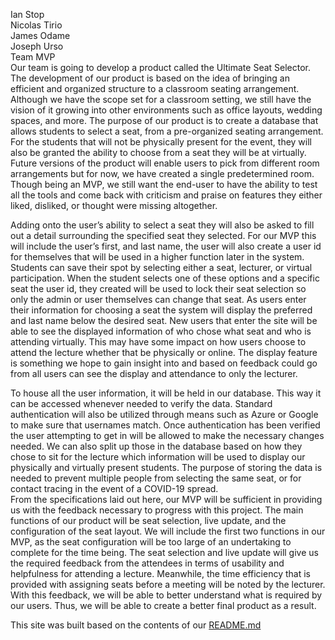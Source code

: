 Ian Stop  
Nicolas Tirio  
James Odame  
Joseph Urso  
Team MVP  
  Our team is going to develop a product called the Ultimate Seat Selector. The development of our product is based on the idea of bringing an efficient and organized structure to a classroom seating arrangement. Although we have the scope set for a classroom setting, we still have the vision of it growing into other environments such as office layouts, wedding spaces, and more. The purpose of our product is to create a database that allows students to select a seat, from a pre-organized seating arrangement. For the students that will not be physically present for the event, they will also be granted the ability to choose from a seat they will be at virtually. Future versions of the product will enable users to pick from different room arrangements but for now, we have created a single predetermined room. Though being an MVP, we still want the end-user to have the ability to test all the tools and come back with criticism and praise on features they either liked, disliked, or thought were missing altogether.   
  
  Adding onto the user’s ability to select a seat they will also be asked to fill out a detail surrounding the specified seat they selected. For our MVP this will include the user’s first, and last name, the user will also create a user id for themselves that will be used in a higher function later in the system. Students can save their spot by selecting either a seat, lecturer, or virtual participation. When the student selects one of these options and a specific seat the user id, they created will be used to lock their seat selection so only the admin or user themselves can change that seat. As users enter their information for choosing a seat the system will display the preferred and last name below the desired seat. New users that enter the site will be able to see the displayed information of who chose what seat and who is attending virtually. This may have some impact on how users choose to attend the lecture whether that be physically or online. The display feature is something we hope to gain insight into and based on feedback could go from all users can see the display and attendance to only the lecturer.

  To house all the user information, it will be held in our database. This way it can be accessed whenever needed to verify the data. Standard authentication will also be utilized through means such as Azure or Google to make sure that usernames match. Once authentication has been verified the user attempting to get in will be allowed to make the necessary changes needed. We can also split up those in the database based on how they chose to sit for the lecture which information will be used to display our physically and virtually present students. The purpose of storing the data is needed to prevent multiple people from selecting the same seat, or for contact tracing in the event of a COVID-19 spread.     
  From the specifications laid out here, our MVP will be sufficient in providing us with the feedback necessary to progress with this project. The main functions of our product will be seat selection, live update, and the configuration of the seat layout. We will include the first two functions in our MVP, as the seat configuration will be too large of an undertaking to complete for the time being. The seat selection and live update will give us the required feedback from the attendees in terms of usability and helpfulness for attending a lecture. Meanwhile, the time efficiency that is provided with assigning seats before a meeting will be noted by the lecturer. With this feedback, we will be able to better understand what is required by our users. Thus, we will be able to create a better final product as a result.


This site was built based on the contents of our [README.md](https://github.com/EricJPogue/UltimateSeatSelector/blob/main/README.md)
